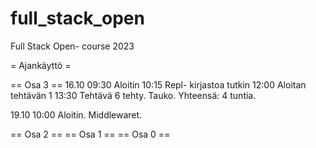 # full_stack_open
Full Stack Open- course 2023

= Ajankäyttö =



== Osa 3 ==
16.10
09:30   Aloitin
10:15   Repl- kirjastoa tutkin
12:00   Aloitan tehtävän 1
13:30   Tehtävä 6 tehty. Tauko. 
Yhteensä: 4 tuntia.

19.10
10:00   Aloitin. Middlewaret.


== Osa 2 ==
== Osa 1 ==
== Osa 0 ==
